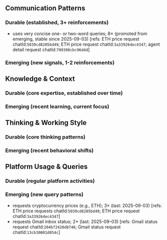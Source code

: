## Communication Patterns
### Durable (established, 3+ reinforcements)
- uses very concise one- or two-word queries; 8× (promoted from emerging, stable since 2025-09-03) [refs: ETH price request chatId:`5039cd8205bd49`; ETH price request chatId:`3a33926dec4347`; agent detail request chatId:`709390cbc96d4d`]

### Emerging (new signals, 1-2 reinforcements)

## Knowledge & Context
### Durable (core expertise, established over time)

### Emerging (recent learning, current focus)

## Thinking & Working Style
### Durable (core thinking patterns)

### Emerging (recent behavioral shifts)

## Platform Usage & Queries
### Durable (regular platform activities)

### Emerging (new query patterns)
- requests cryptocurrency prices (e.g., ETH); 3× (last: 2025-09-03) [refs: ETH price requests chatId:`5039cd8205bd49`; ETH price request chatId:`3a33926dec4347`]
- requests Gmail inbox status; 2× (last: 2025-09-03) [refs: Gmail status request chatId:`204bf2420d8746`; Gmail status request chatId:`13cb30001d054c`]